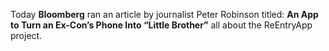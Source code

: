 Today **Bloomberg** ran an article by journalist Peter Robinson titled: **An App to Turn an Ex-Con’s Phone Into “Little Brother”** all about the ReEntryApp project.
